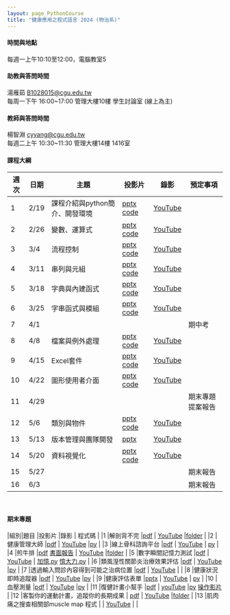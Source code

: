 ```yaml
---
layout: page_PythonCourse
title: "健康應用之程式語言 2024 (物治系)"
---
```

<!---
課程代碼 GT0174
開課序號 61033
學生人數 49人
-->

#### 時間與地點
每週一上午10:10至12:00，電腦教室5<br/>

#### 助教與答問時間
湯雁茹 B1028015@cgu.edu.tw <br/>
每周一下午 16:00~17:00 管理大樓10樓 學生討論室 (線上為主) <br/>

#### 教師與答問時間
楊智淵 cyyang@cgu.edu.tw <br/>
每週二上午 10:30~11:30 管理大樓14樓 1416室<br/>

#### 課程大綱

|週次|日期   |主題                       |投影片   |錄影       | 預定事項     |
|--- |---   |---                        |---     |---        |---       |
|1   |2/19  | 課程介紹與python簡介、開發環境       | [pptx](https://changgunguniversity-my.sharepoint.com/:p:/g/personal/d000019097_cgu_edu_tw/EWE2xpbRm9tLhgnKREF8LYABDFQ8D7Vm7N0F1dwjnPosrQ?e=rhte1G) [code](https://changgunguniversity-my.sharepoint.com/:f:/g/personal/d000019097_cgu_edu_tw/EgTC2j0wDgNLn4HNjNtp0iMBrfHhnS90_YSWiKoJk7lYeQ?e=lQQcd1)       |  [YouTube](https://youtu.be/BXqpsbl7iEw)        |          |
|2   |2/26  | 變數、運算式               | [pptx](https://changgunguniversity-my.sharepoint.com/:p:/g/personal/d000019097_cgu_edu_tw/EY6dsm6bQQhFlRL1wAIaq6UBA6F3OvZkpVxUgJZCxCVAVw?e=WX8hdP) [code](https://changgunguniversity-my.sharepoint.com/:f:/g/personal/d000019097_cgu_edu_tw/EnoxoOREvOJNrwGwixNMcrEBGf7jzcqb2-FQJIiDJbkE5w?e=HgKhjz)       | [YouTube](https://youtu.be/FK1JJ8RebwM)         |          |
|3   |3/4   | 流程控制                   | [pptx](https://changgunguniversity-my.sharepoint.com/:p:/g/personal/d000019097_cgu_edu_tw/EeMYxYwmjtRBuLm3Eegy3eQBeeJ3ZmcrsIsNniZJYFpGLg?e=oZDU6e) [code](https://changgunguniversity-my.sharepoint.com/:f:/g/personal/d000019097_cgu_edu_tw/EhT6fGcO-ZtMritw7V76TVkBbbLEMFN2SXtT3rtcIrbrrg?e=1FM4eA)       | [YouTube](https://youtu.be/R-smuRewNto)        |           |
|4   |3/11  | 串列與元組                 | [pptx](https://changgunguniversity-my.sharepoint.com/:p:/g/personal/d000019097_cgu_edu_tw/Ee3AWvv3CLJApC2Yka-uawIBWy_Zu2BhvLjqkV7j-NFAyQ?e=WO5Onf) [code](https://changgunguniversity-my.sharepoint.com/:f:/g/personal/d000019097_cgu_edu_tw/EsCHuAhwxRRHh-sJBB9EW5IBNf9Z8JYTnPmjbe5XmeigzA?e=04H3di) | [YouTube](https://youtu.be/da-sBSt3AbU)       |           |
|5   |3/18  | 字典與內建函式             | [pptx](https://changgunguniversity-my.sharepoint.com/:p:/g/personal/d000019097_cgu_edu_tw/EebmFCAw7JJCjDhDOIKXDt8BNWG1I30HoofKADayvb0dpQ?e=ofhFlI) [code](https://changgunguniversity-my.sharepoint.com/:f:/g/personal/d000019097_cgu_edu_tw/EtmuGX643CBLn3USBrfPN3UBp6UuzIx2GQPJmfmOUGC4pQ?e=wusdHr)      | [YouTube](https://youtu.be/sRdBv0le5Xs)        |           |
|6   |3/25  | 字串函式與模組             | [pptx](https://changgunguniversity-my.sharepoint.com/:p:/g/personal/d000019097_cgu_edu_tw/EUB9mx7ZFThJs-UQjdMJ3-IBgQy-6Uf2RCTCefrre5a8ZQ?e=PMGYSh) [code](https://changgunguniversity-my.sharepoint.com/:f:/g/personal/d000019097_cgu_edu_tw/EkxhPemj-n5Klnun5d-1jPIBi3svaxpe4M0Elg2218C0gw?e=7hgQBV)      | [YouTube](https://youtu.be/PGfVzQzwxA8)        |           |
|7   |4/1   |                           |        |         | 期中考     |
|8   |4/8   | 檔案與例外處理             | [pptx](https://changgunguniversity-my.sharepoint.com/:p:/g/personal/d000019097_cgu_edu_tw/EUQTzfoRRKdApu4OVjMp-JIBtB9Hxz1-jDhbs_S3WJoE2A?e=E3H6uB) [code](https://changgunguniversity-my.sharepoint.com/:f:/g/personal/d000019097_cgu_edu_tw/Ety4j-b6eZtDuqw2zucANAUBbJyoLTqjiW9bqnuJVlXSzw?e=ANfxbi)    | [YouTube](https://youtu.be/JdwecUdfH7c)        |              |
|9   |4/15  | Excel套件                 | [pptx](https://changgunguniversity-my.sharepoint.com/:p:/g/personal/d000019097_cgu_edu_tw/EZlRhpzasblInA8Z6vZi3YoBOcqjuwlAMWxpqVtBwVStUg?e=ZKKuao) [code](https://changgunguniversity-my.sharepoint.com/:f:/g/personal/d000019097_cgu_edu_tw/EmP1PRsTHz9Jr-HVFbjxHf4BhYLPkrefq5B22ME1etOldw?e=KxXGny)     | [YouTube](https://youtu.be/bs9yTIZY1ME)        |              |
|10  |4/22  | 圖形使用者介面                  | [pptx](https://changgunguniversity-my.sharepoint.com/:p:/g/personal/d000019097_cgu_edu_tw/EUw4cLAFgOBHupTjdkajLj8BKaSvBO1jlGgsVoNx0Q_nqA?e=oYqMYG) [code](https://changgunguniversity-my.sharepoint.com/:f:/g/personal/d000019097_cgu_edu_tw/ErHzk2dt7RpKvep29M4CIKIBTjOaAo0NgI625RKQndoMXg?e=6o8WyN)     | [YouTube](https://youtu.be/6cRjNZqJwAs)        |              |
|11  |4/29  |                            |      |         |  期末專題提案報告            |
|12  |5/6   | 類別與物件             | [pptx](https://changgunguniversity-my.sharepoint.com/:p:/g/personal/d000019097_cgu_edu_tw/EapcjnEA6wpIoAUqsi5CuzUBurxSZkZT0_xVjhg3L4_7XA?e=FrMvhL) [code](https://changgunguniversity-my.sharepoint.com/:f:/g/personal/d000019097_cgu_edu_tw/EgpQL4T45VlBoZ_HgvTMRxoBKjG6uMn-xc1VvWFmktJUzw?e=jfcEk2)     | [YouTube](https://youtu.be/dq7uzbYFS7w)        |              |
|13  |5/13  | 版本管理與團隊開發                 | [pptx](https://changgunguniversity-my.sharepoint.com/:p:/g/personal/d000019097_cgu_edu_tw/EdT1fxQYCf9JqYHEdgncxW8BToHpEht1-r34xKupZeIgnw?e=XLwDB5)      | [YouTube](https://youtu.be/Ut7cpZyClW0)        |              |
|14  |5/20  | 資料視覺化                      | [pptx](https://changgunguniversity-my.sharepoint.com/:p:/g/personal/d000019097_cgu_edu_tw/EWJUD6SPIh9CvdZDMmXqZkABg4JobvB2UqE9_ZzizZWOwg?e=Rs4SPc) [code](https://changgunguniversity-my.sharepoint.com/:f:/g/personal/d000019097_cgu_edu_tw/Em-5_MuOQhtCiTGIylEmZbsBucJwwYBQnlJJAQI4OOD37w?e=lLUiSF)    | [YouTube](https://youtu.be/4COPRj1V-7A)        |               |
|15  |5/27  |                           |      |         |  期末報告      |
|16  |6/3   |                           |      |         |  期末報告       |

<br/>

#### 期末專題

|組別|題目                               |投影片                  |錄影 | 程式碼  |
|1   |解剖背不完                         |[pdf](https://www.dropbox.com/scl/fi/00t6gj6oafuxjnhqzglkn/_.pdf?rlkey=5yj1ae9guhir4vbv666g19ify&dl=0)                       | [YouTube](https://youtu.be/DNtP9B4k1mk)       |[folder](https://www.dropbox.com/scl/fo/3gyjtbigjk188h8mnokq6/AOtISuOAF7Cq3oNN-yxoCmk?rlkey=327zksqffmynytyaavtc2lx2i&dl=0)        |
|2   |健康管理大師                       |[pdf](https://www.dropbox.com/scl/fi/8k3luufxxzjbmiysotemk/B1209125_B1209125_.pdf?rlkey=tmm3fsizfrpg0o747jrsg9yia&dl=0)                       | [YouTube](https://youtu.be/AM-hp5TiP1g)       |[py](https://www.dropbox.com/scl/fi/1isjuxevgob0gsuybpg8s/code.py?rlkey=au6drh5xxsklyck56ncb0dw89&dl=0)        |
|3   |線上骨科諮詢平台                   |[pdf](https://www.dropbox.com/scl/fi/67mvtigj3ytakeoa49b9l/.pdf?rlkey=7f9u7fbgwt93qpb36flskccmw&dl=0)                      | [YouTube](https://youtu.be/HIuPj-w2l8I)       | [py](https://www.dropbox.com/scl/fi/zh8fs7zmz5j9rju2bep0p/project.py?rlkey=6dfuzehdww8yeap3zpy96f7fr&dl=0)       |
|4   |煎牛排                             |[pdf](https://www.dropbox.com/scl/fi/jfjxd7j9y6xeev196wy67/Food-Journal-PPT.pdf?rlkey=w5xl9tgocpfxrhal765v9df04&dl=0) [書面報告](https://www.dropbox.com/scl/fi/gax7owa1df200cb0ex21w/.pdf?rlkey=lnhg1kigimiddh3hwizokvypb&dl=0)                      | [YouTube](https://youtu.be/f0o6bOq6YEs)        |[folder](https://www.dropbox.com/scl/fo/liufhtzycan7rqdfqrx14/ANHzOaAhLIcohsCmeIsisKI?rlkey=vf9i8jto80hxjd20f9e4t3p7y&dl=0)        |
|5   |數字瞬間記憶力測試                  |[pdf](https://www.dropbox.com/scl/fi/bduauvcmsk7hms1h4f3gi/_.pdf?rlkey=ox4dbr9sg2qj5l2fhwixd3267&dl=0)                       | [YouTube](https://youtu.be/jDm2WsKoFKI)        | [加憶.py](https://www.dropbox.com/scl/fi/318fzyvjtfrvqpweu0mp0/.py?rlkey=1g3k8igicr72xdysx9gk9mkct&dl=0) [憶大力.py](https://www.dropbox.com/scl/fi/eowz3qv99h7i8pacc438u/.py?rlkey=p08kq9iyko5xy2r4eyk4qopk4&dl=0)       |
|6   |類風溼性關節炎治療效果評估          |[pdf](https://www.dropbox.com/scl/fi/81vxik4nh3qhiwmzy4gfd/.pdf?rlkey=0v9cflitocfp84xq9jcxyzomi&dl=0)                       | [YouTube](https://youtu.be/oYILkIvXwaw)       |[py](https://www.dropbox.com/scl/fi/x821evwpxyu9eq81yhcf2/.py?rlkey=138jwmduowcgzyl5aqeh3x576&dl=0)        |
|7   |透過輸入問診內容得到可能之治病位置  |[pdf](https://www.dropbox.com/scl/fi/g3ij7pwgzq9ojb9a87tvq/.pdf?rlkey=bo59w89us1trja282pt45jvti&dl=0)                       | [YouTube](https://youtu.be/B5GtDDhBb_4)       |        |
|8   |健康狀況即時追蹤器                  |[pdf](https://www.dropbox.com/s/jbj5hsn4nm7kynk/%E5%81%A5%E5%BA%B7%E6%87%89%E7%94%A8%E4%B9%8B%E7%A8%8B%E5%BC%8F%E8%AA%9E%E8%A8%80%E6%9C%9F%E6%9C%AB%E5%A0%B1%E5%91%8A%20%E7%AC%AC%E5%85%AB%E7%B5%84.pdf?dl=0)                       | [YouTube](https://youtu.be/IQYZMGW_a9Q)       |[py](https://www.dropbox.com/scl/fi/805i1edd18c18ni9480b2/healthTracker.py?rlkey=q8c611t3fx1ft5vgotndf17iz&dl=0)        |
|9   |健康評估表單                        |[pptx](https://www.dropbox.com/scl/fi/xxc8djsktrjw65iw3wmtq/.pptx?rlkey=8nddqlfvcbgtpe5xxk1rqj1gi&dl=0)                       | [YouTube](https://youtu.be/Q9I9YrjkFAU)       | [py](https://www.dropbox.com/scl/fi/8woitjdo7ebzaxokifz83/.py?rlkey=hwr80m3g4yvxpigwnpaqh9obc&dl=0)       |
|10  |血壓測量                            |[pdf](https://www.dropbox.com/scl/fi/vl7uhurk34p8sensyrdmh/.pdf?rlkey=mnu5j4nppi8wn6oxl9lwdzi21&dl=0)                       | [YouTube](https://youtu.be/BRXIFtnCQhQ)       |[py](https://www.dropbox.com/scl/fi/oaimre3b16qrx816geg5k/code.py?rlkey=7xgcsg96o80hehh1gne5912wa&dl=0)        |
|11  |復健計畫小幫手                      |[pdf](https://www.dropbox.com/scl/fi/fids3aecsb5vrxxxuso1u/_.pdf?rlkey=drmmym1qzcc7v93i0kioy7zgm&dl=0)                       | [youTube](https://youtu.be/I8NVYbzZq4Q)       |[py](https://www.dropbox.com/scl/fi/fids3aecsb5vrxxxuso1u/_.pdf?rlkey=drmmym1qzcc7v93i0kioy7zgm&dl=0) [操作影片](https://www.dropbox.com/scl/fi/cgj11iv1d3wvo8ka1ut56/.mp4?rlkey=d5f47qkxk844f5ojrzl2e9vd0&dl=0)       |
|12  |客製你的運動計畫，追蹤你的長期成果  | [pdf](https://www.dropbox.com/s/gi8mm836ub1lej5/%E5%AE%A2%E8%A3%BD%E4%BD%A0%E7%9A%84%E9%81%8B%E5%8B%95%E8%A8%88%E7%95%AB%EF%BC%8C%E8%BF%BD%E8%B9%A4%E4%BD%A0%E7%9A%84%E9%95%B7%E6%9C%9F%E6%88%90%E6%9E%9C%EF%BC%81.pdf?dl=0)                      | [YouTube](https://youtu.be/wAikN8j6dKI)       |[folder](https://www.dropbox.com/scl/fo/a7olrjxfpxidqknosa9se/AE7kBE-C5nC2RM1Wpee59Ww?rlkey=3yqzp4g6fgtkvssb4nj5mcx29&dl=0)        |
|13  |肌肉痛之搜查相關部muscle map 程式   |                       | [YouTube](https://youtu.be/beD48Vjhsqs)       |        |

<br/>

